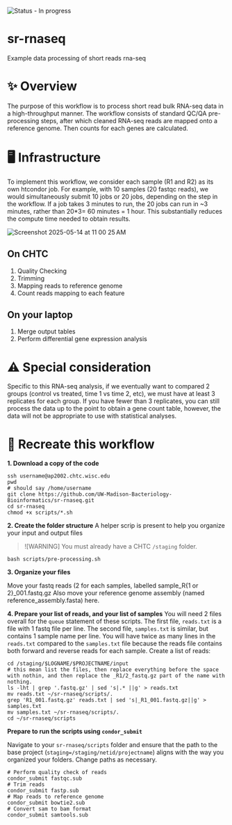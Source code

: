 ![Status - In progress](https://img.shields.io/badge/Status-InProgress-2ea44f)

# sr-rnaseq
Example data processing of short reads rna-seq

# ✨ Overview

The purpose of this workflow is to process short read bulk RNA-seq data in a high-throughput manner. The workflow consists of standard QC/QA pre-processing steps, after which cleaned RNA-seq reads are mapped onto a reference genome. Then counts for each genes are calculated.

# 🖥️  Infrastructure

To implement this workflow, we consider each sample (R1 and R2) as its own htcondor job. For example, with 10 samples (20 fastqc reads), we would simultaneously submit 10 jobs or 20 jobs, depending on the step in the workflow.
If a job takes 3 minutes to run, the 20 jobs can run in ~3 minutes, rather than 20*3= 60 minutes = 1 hour. 
This substantially reduces the compute time needed to obtain results.

![Screenshot 2025-05-14 at 11 00 25 AM](https://github.com/user-attachments/assets/4f212680-7831-4360-a23c-6189cda9bd94)


## On CHTC
1. Quality Checking
2. Trimming
3. Mapping reads to reference genome
4. Count reads mapping to each feature

## On your laptop
1. Merge output tables
2. Perform differential gene expression analysis

# ⚠️ Special consideration

Specific to this RNA-seq analysis, if we eventually want to compared 2 groups (control vs treated, time 1 vs time 2, etc), we must have at least 3 replicates for each group.
If you have fewer than 3 replicates, you can still process the data up to the point to obtain a gene count table, however, the data will not be appropriate to use with statistical analyses.

# 🔁 Recreate this workflow

**1. Download a copy of the code**

```
ssh username@ap2002.chtc.wisc.edu
pwd
# should say /home/username
git clone https://github.com/UW-Madison-Bacteriology-Bioinformatics/sr-rnaseq.git
cd sr-rnaseq
chmod +x scripts/*.sh
```

**2. Create the folder structure**
A helper scrip is present to help you organize your input and output files

>![WARNING]
> You must already have a CHTC `/staging` folder.

```
bash scripts/pre-processing.sh
```

**3. Organize your files**

Move your fastq reads (2 for each samples, labelled sample_R{1 or 2}_001.fastq.gz
Also move your reference genome assembly (named reference_assembly.fasta) here.

**4. Prepare your list of reads, and your list of samples**
You will need 2 files overall for the `queue` statement of these scripts.
The first file, `reads.txt` is a file with 1 fastq file per line.
The second file, `samples.txt` is similar, but contains 1 sample name per line.
You will have twice as many lines in the `reads.txt` compared to the `samples.txt` file because the reads file contains both forward and reverse reads for each sample.
Create a list of reads:

```
cd /staging/$LOGNAME/$PROJECTNAME/input
# this mean list the files, then replace everything before the space with nothin, and then replace the _R1/2_fastq.gz part of the name with nothing.
ls -lht | grep '.fastq.gz' | sed 's|.* ||g' > reads.txt
mv reads.txt ~/sr-rnaseq/scripts/.
grep 'R1_001.fastq.gz' reads.txt | sed 's|_R1_001.fastq.gz||g' > samples.txt
mv samples.txt ~/sr-rnaseq/scripts/.
cd ~/sr-rnaseq/scripts
```

**Prepare to run the scripts using `condor_submit`**

Navigate to your `sr-rnaseq/scripts` folder and ensure that the path to the base project (`staging=/staging/netid/projectname`) aligns with the way you organized your folders.
Change paths as necessary.

```
# Perform quality check of reads
condor_submit fastqc.sub
# Trim reads
condor_submit fastp.sub
# Map reads to reference genome
condor_submit bowtie2.sub
# Convert sam to bam format
condor_submit samtools.sub
```

